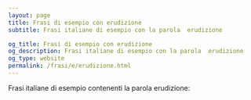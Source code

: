 ```yaml
---
layout: page
title: Frasi di esempio con erudizione 
subtitle: Frasi italiane di esempio con la parola  erudizione

og_title: Frasi di esempio con erudizione 
og_description: Frasi italiane di esempio con la parola  erudizione
og_type: website
permalink: /frasi/e/erudizione.html
---
```


Frasi italiane di esempio contenenti la parola erudizione:


